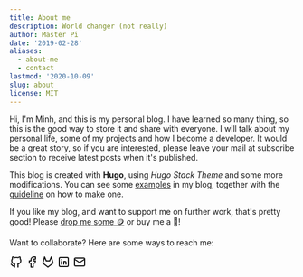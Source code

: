 ```yaml
---
title: About me
description: World changer (not really)
author: Master Pi
date: '2019-02-28'
aliases:
  - about-me
  - contact
lastmod: '2020-10-09'
slug: about
license: MIT
---
```


Hi, I'm Minh, and this is my personal blog. I have learned so many thing, so this is the good way to store it and share with everyone. I will talk about my personal life, some of my projects and how I become a developer. It would be a great story, so if you are interested, please leave your mail at subscribe section to receive latest posts when it's published.

This blog is created with **Hugo**, using *Hugo Stack Theme* and some more modifications. You can see some [examples](https://masterpi-2124.github.io/tags/examples/) in my blog, together with the [guideline](https://masterpi-2124.github.io/p/how-to-make-a-github-blog/) on how to make one.

If you like my blog, and want to support me on further work, that's pretty good! Please [drop me some 🪙](https://coindrop.to/masterpi007) or buy me a 🥂!

Want to collaborate? Here are some ways to reach me:

[<svg xmlns="http://www.w3.org/2000/svg" class="icon icon-tabler icon-tabler-brand-github" width="24" height="24" viewBox="0 0 24 24" stroke-width="2" stroke="currentColor" fill="none" stroke-linecap="round" stroke-linejoin="round">
   <path stroke="none" d="M0 0h24v24H0z" fill="none"></path>
   <path d="M9 19c-4.3 1.4 -4.3 -2.5 -6 -3m12 5v-3.5c0 -1 .1 -1.4 -.5 -2c2.8 -.3 5.5 -1.4 5.5 -6a4.6 4.6 0 0 0 -1.3 -3.2a4.2 4.2 0 0 0 -.1 -3.2s-1.1 -.3 -3.5 1.3a12.3 12.3 0 0 0 -6.2 0c-2.4 -1.6 -3.5 -1.3 -3.5 -1.3a4.2 4.2 0 0 0 -.1 3.2a4.6 4.6 0 0 0 -1.3 3.2c0 4.6 2.7 5.7 5.5 6c-.6 .6 -.6 1.2 -.5 2v3.5"></path>
</svg>](https://github.com/MasterPi-2124)
[<svg xmlns="http://www.w3.org/2000/svg" class="icon icon-tabler icon-tabler-brand-facebook" width="24" height="24" viewBox="0 0 24 24" stroke-width="2" stroke="currentColor" fill="none" stroke-linecap="round" stroke-linejoin="round">
   <path stroke="none" d="M0 0h24v24H0z" fill="none"></path>
   <path d="M7 10v4h3v7h4v-7h3l1 -4h-4v-2a1 1 0 0 1 1 -1h3v-4h-3a5 5 0 0 0 -5 5v2h-3"></path>
</svg>](https://www.facebook.com/master.minhvu.33)
[<svg xmlns="http://www.w3.org/2000/svg" class="icon icon-tabler icon-tabler-brand-gitlab" width="24" height="24" viewBox="0 0 24 24" stroke-width="2" stroke="currentColor" fill="none" stroke-linecap="round" stroke-linejoin="round">
   <path stroke="none" d="M0 0h24v24H0z" fill="none"></path>
   <path d="M21 14l-9 7l-9 -7l3 -11l3 7h6l3 -7z"></path>
</svg>](https://gitlab.com/masterpi007)
[<svg xmlns="http://www.w3.org/2000/svg" class="icon icon-tabler icon-tabler-brand-linkedin" width="24" height="24" viewBox="0 0 24 24" stroke-width="2" stroke="currentColor" fill="none" stroke-linecap="round" stroke-linejoin="round">
   <path stroke="none" d="M0 0h24v24H0z" fill="none"></path>
   <rect x="4" y="4" width="16" height="16" rx="2"></rect>
   <line x1="8" y1="11" x2="8" y2="16"></line>
   <line x1="8" y1="8" x2="8" y2="8.01"></line>
   <line x1="12" y1="16" x2="12" y2="11"></line>
   <path d="M16 16v-3a2 2 0 0 0 -4 0"></path>
</svg>](https://www.linkedin.com/in/minh-nhat-b75273198/)
[<svg xmlns="http://www.w3.org/2000/svg" class="icon icon-tabler icon-tabler-mail" width="24" height="24" viewBox="0 0 24 24" stroke-width="2" stroke="currentColor" fill="none" stroke-linecap="round" stroke-linejoin="round">
   <path stroke="none" d="M0 0h24v24H0z" fill="none"></path>
   <rect x="3" y="5" width="18" height="14" rx="2"></rect>
   <polyline points="3 7 12 13 21 7"></polyline>
</svg>](mailto:minh.vln140501@gmail.com)